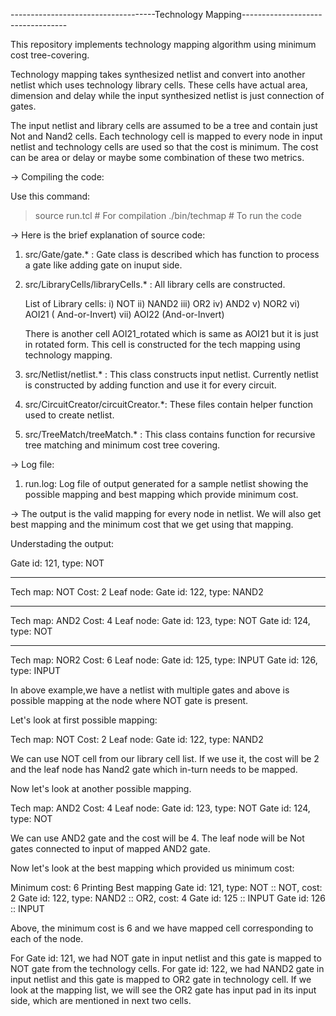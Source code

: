 ------------------------------------Technology Mapping----------------------------------

This repository implements technology mapping algorithm using minimum cost tree-covering.

Technology mapping takes synthesized netlist and convert into another netlist which uses technology library cells. These cells have actual area, dimension and delay while the input synthesized netlist is just connection of gates.

The input netlist and library cells are assumed to be a tree and contain just Not and Nand2 cells. Each technology cell is mapped to every node in input netlist and technology cells are used so that the cost is minimum. The cost can be area or delay or maybe some combination of these two metrics.

-> Compiling the code:

Use this command:

> source run.tcl # For compilation
> ./bin/techmap # To run the code

-> Here is the brief explanation of source code:

1) src/Gate/gate.* : Gate class is described which has function to process a gate like adding gate on inuput side.

2) src/LibraryCells/libraryCells.* : All library cells are constructed.

    List of Library cells:
    i) NOT
    ii) NAND2
    iii) OR2
    iv) AND2
    v) NOR2
    vi) AOI21 ( And-or-Invert)
    vii) AOI22 (And-or-Invert)

    There is another cell AOI21_rotated which is same as AOI21 but it is just in rotated form. This cell is constructed for the tech mapping using technology mapping.

3) src/Netlist/netlist.* : This class constructs input netlist. Currently netlist is constructed by adding function and use it for every circuit.

4) src/CircuitCreator/circuitCreator.*: These files contain helper function used to create netlist.

5) src/TreeMatch/treeMatch.* : This class contains function for recursive tree matching and minimum cost tree covering.

-> Log file:

1) run.log: Log file of output generated for a sample netlist showing the possible mapping and best mapping which provide minimum cost.

-> The output is the valid mapping for every node in netlist. We will also get best mapping and the minimum cost that we get using that mapping.

Understading the output:

Gate id: 121, type: NOT
**********************************
Tech map: NOT
Cost: 2
Leaf node: 
Gate id: 122, type: NAND2
**********************************
Tech map: AND2
Cost: 4
Leaf node: 
Gate id: 123, type: NOT
Gate id: 124, type: NOT
**********************************
Tech map: NOR2
Cost: 6
Leaf node: 
Gate id: 125, type: INPUT
Gate id: 126, type: INPUT

In above example,we have a netlist with multiple gates and above is possible mapping at the node where NOT gate is present. 

Let's look at first possible mapping:

Tech map: NOT
Cost: 2
Leaf node: 
Gate id: 122, type: NAND2

We can use NOT cell from our library cell list. If we use it, the cost will be 2 and the leaf node has Nand2 gate which in-turn needs to be mapped.

Now let's look at another possible mapping.

Tech map: AND2
Cost: 4
Leaf node: 
Gate id: 123, type: NOT
Gate id: 124, type: NOT

We can use AND2 gate and the cost will be 4. The leaf node will be Not gates connected to input of mapped AND2 gate.

Now let's look at the best mapping which provided us minimum cost:

Minimum cost: 6
Printing Best mapping
Gate id: 121, type: NOT :: NOT, cost: 2
Gate id: 122, type: NAND2 :: OR2, cost: 4
Gate id: 125 :: INPUT
Gate id: 126 :: INPUT

Above, the minimum cost is 6 and we have mapped cell corresponding to each of the node.

For Gate id: 121, we had NOT gate in input netlist and this gate is mapped to NOT gate from the technology cells.
For gate id: 122, we had NAND2 gate in input netlist and this gate is mapped to OR2 gate in technology cell. If we look at the mapping list, we will see the OR2 gate has input pad in its input side, which are mentioned in next two cells.